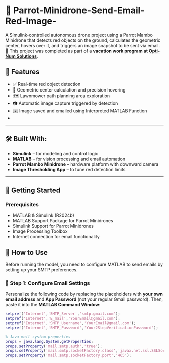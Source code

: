 # 🚁 Parrot-Minidrone-Send-Email-Red-Image-

A Simulink-controlled autonomous drone project using a Parrot Mambo Minidrone that detects red objects on the ground, calculates the geometric center, hovers over it, and triggers an image snapshot to be sent via email. 
📌 This project was completed as part of a **vacation work program at [Opti-Num Solutions](https://www.optinum.co.za/)**.


## 🔑 Features

- ✅ Real-time red object detection 
- 📍 Geometric center calculation and precision hovering
- 🗺️ Lawnmower path planning area exploration
- 📷 Automatic image capture triggered by detection
- ✉️ Image saved and emailed using Interpreted MATLAB Function
- 
---

## 🛠️ Built With:

- **Simulink** – for modeling and control logic
- **MATLAB** – for vision processing and email automation
- **Parrot Mambo Minidrone** – hardware platform with downward camera
- **Image Thresholding App** – to tune red detection limits

---

## 🚀 Getting Started

### Prerequisites

- MATLAB & Simulink (R2024b)
- MATLAB Support Package for Parrot Minidrones
- Simulink Support for Parrot Minidrones
- Image Processing Toolbox
- Internet connection for email functionality

## 🧪 How to Use

Before running the model, you need to configure MATLAB to send emails by setting up your SMTP preferences.

### 📧 Step 1: Configure Email Settings

Personalize the following code by replacing the placeholders with **your own email address** and **App Password** (not your regular Gmail password). Then, paste it into the **MATLAB Command Window**:

```matlab
setpref('Internet','SMTP_Server','smtp.gmail.com');
setpref('Internet','E_mail','YourEmail@gmail.com');
setpref('Internet','SMTP_Username','YourEmail@gmail.com');
setpref('Internet','SMTP_Password','Your2StepVerificationPassword');

% Java mail system properties
props = java.lang.System.getProperties;
props.setProperty('mail.smtp.auth','true');
props.setProperty('mail.smtp.socketFactory.class','javax.net.ssl.SSLSocketFactory');
props.setProperty('mail.smtp.socketFactory.port','465');


